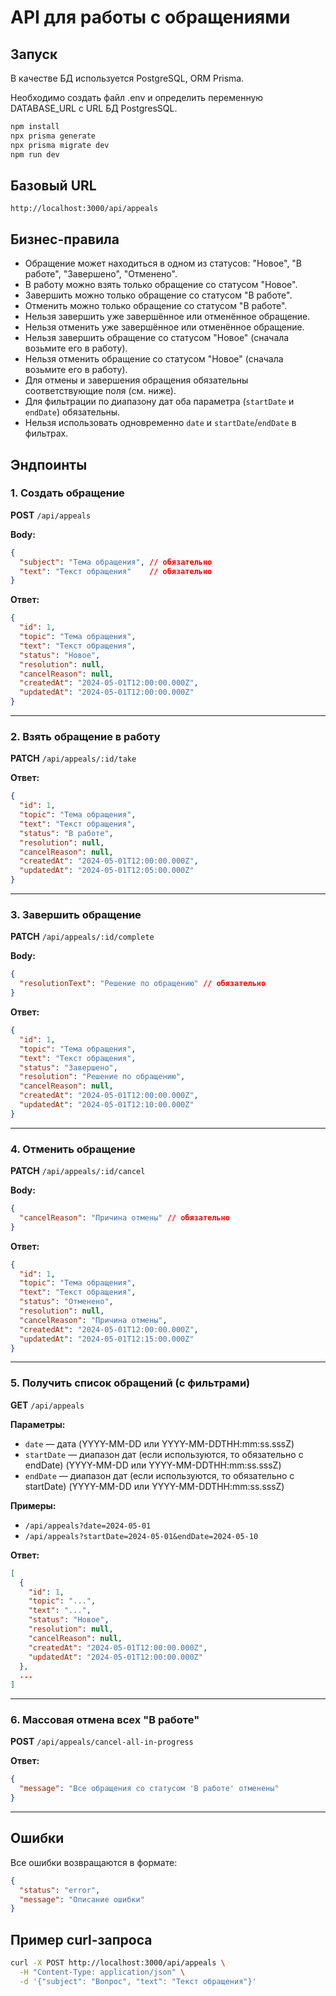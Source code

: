 # API для работы с обращениями

## Запуск

В качестве БД используется PostgreSQL, ORM Prisma.

Необходимо создать файл .env и определить переменную DATABASE_URL с URL БД PostgresSQL.


```bash
npm install
npx prisma generate
npx prisma migrate dev
npm run dev
```

## Базовый URL

```
http://localhost:3000/api/appeals
```

## Бизнес-правила

- Обращение может находиться в одном из статусов: "Новое", "В работе", "Завершено", "Отменено".
- В работу можно взять только обращение со статусом "Новое".
- Завершить можно только обращение со статусом "В работе".
- Отменить можно только обращение со статусом "В работе".
- Нельзя завершить уже завершённое или отменённое обращение.
- Нельзя отменить уже завершённое или отменённое обращение.
- Нельзя завершить обращение со статусом "Новое" (сначала возьмите его в работу).
- Нельзя отменить обращение со статусом "Новое" (сначала возьмите его в работу).
- Для отмены и завершения обращения обязательны соответствующие поля (см. ниже).
- Для фильтрации по диапазону дат оба параметра (`startDate` и `endDate`) обязательны.
- Нельзя использовать одновременно `date` и `startDate`/`endDate` в фильтрах.

## Эндпоинты

### 1. Создать обращение
**POST** `/api/appeals`

**Body:**
```json
{
  "subject": "Тема обращения", // обязательно
  "text": "Текст обращения"    // обязательно
}
```
**Ответ:**
```json
{
  "id": 1,
  "topic": "Тема обращения",
  "text": "Текст обращения",
  "status": "Новое",
  "resolution": null,
  "cancelReason": null,
  "createdAt": "2024-05-01T12:00:00.000Z",
  "updatedAt": "2024-05-01T12:00:00.000Z"
}
```

---

### 2. Взять обращение в работу
**PATCH** `/api/appeals/:id/take`

**Ответ:**
```json
{
  "id": 1,
  "topic": "Тема обращения",
  "text": "Текст обращения",
  "status": "В работе",
  "resolution": null,
  "cancelReason": null,
  "createdAt": "2024-05-01T12:00:00.000Z",
  "updatedAt": "2024-05-01T12:05:00.000Z"
}
```

---

### 3. Завершить обращение
**PATCH** `/api/appeals/:id/complete`

**Body:**
```json
{
  "resolutionText": "Решение по обращению" // обязательно
}
```
**Ответ:**
```json
{
  "id": 1,
  "topic": "Тема обращения",
  "text": "Текст обращения",
  "status": "Завершено",
  "resolution": "Решение по обращению",
  "cancelReason": null,
  "createdAt": "2024-05-01T12:00:00.000Z",
  "updatedAt": "2024-05-01T12:10:00.000Z"
}
```

---

### 4. Отменить обращение
**PATCH** `/api/appeals/:id/cancel`

**Body:**
```json
{
  "cancelReason": "Причина отмены" // обязательно
}
```
**Ответ:**
```json
{
  "id": 1,
  "topic": "Тема обращения",
  "text": "Текст обращения",
  "status": "Отменено",
  "resolution": null,
  "cancelReason": "Причина отмены",
  "createdAt": "2024-05-01T12:00:00.000Z",
  "updatedAt": "2024-05-01T12:15:00.000Z"
}
```

---

### 5. Получить список обращений (с фильтрами)
**GET** `/api/appeals`

**Параметры:**
- `date` — дата (YYYY-MM-DD или YYYY-MM-DDTHH:mm:ss.sssZ)
- `startDate` — диапазон дат (если используются, то обязательно с endDate) (YYYY-MM-DD или YYYY-MM-DDTHH:mm:ss.sssZ)
- `endDate` — диапазон дат (если используются, то обязательно с startDate) (YYYY-MM-DD или YYYY-MM-DDTHH:mm:ss.sssZ)

**Примеры:**
- `/api/appeals?date=2024-05-01`
- `/api/appeals?startDate=2024-05-01&endDate=2024-05-10`

**Ответ:**
```json
[
  {
    "id": 1,
    "topic": "...",
    "text": "...",
    "status": "Новое",
    "resolution": null,
    "cancelReason": null,
    "createdAt": "2024-05-01T12:00:00.000Z",
    "updatedAt": "2024-05-01T12:00:00.000Z"
  },
  ...
]
```

---

### 6. Массовая отмена всех "В работе"
**POST** `/api/appeals/cancel-all-in-progress`

**Ответ:**
```json
{
  "message": "Все обращения со статусом 'В работе' отменены"
}
```

---

## Ошибки

Все ошибки возвращаются в формате:
```json
{
  "status": "error",
  "message": "Описание ошибки"
}
```

## Пример curl-запроса

```bash
curl -X POST http://localhost:3000/api/appeals \
  -H "Content-Type: application/json" \
  -d '{"subject": "Вопрос", "text": "Текст обращения"}'
``` 